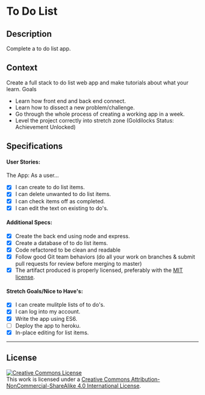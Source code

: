 # To Do List
## Description

Complete a to do list app.
## Context

Create a full stack to do list web app and make tutorials about what your learn.
Goals
- Learn how front end and back end connect.
- Learn how to dissect a new problem/challenge.
- Go through the whole process of creating a working app in a week.
- Level the project correctly into stretch zone (Goldilocks Status: Achievement Unlocked)
## Specifications
#### User Stories:

The App: As a user...
- [x] I can create to do list items.
- [x] I can delete unwanted to do list items.
- [x] I can check items off as completed.
- [x] I can edit the text on existing to do's.
#### Additional Specs:
- [x] Create the back end using node and express.
- [x] Create a database of to do list items.
- [x] Code refactored to be clean and readable
- [x] Follow good Git team behaviors (do all your work on branches & submit pull requests for review before merging to master)
- [x] The artifact produced is properly licensed, preferably with the [MIT license](https://opensource.org/licenses/MIT).
#### Stretch Goals/Nice to Have's:
- [x] I can create mulitple lists of to do's.
- [x] I can log into my account.
- [x] Write the app using ES6.
- [ ] Deploy the app to heroku.
- [x] In-place editing for list items.
---
## License

<!-- LICENSE -->

<a rel="license" href="http://creativecommons.org/licenses/by-nc-sa/4.0/"><img alt="Creative Commons License" style="border-width:0" src="https://i.creativecommons.org/l/by-nc-sa/4.0/80x15.png" /></a>
<br />This work is licensed under a <a rel="license" href="http://creativecommons.org/licenses/by-nc-sa/4.0/">Creative Commons Attribution-NonCommercial-ShareAlike 4.0 International License</a>.
